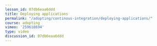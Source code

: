 ```yaml
---
lesson_id: 07db6eaa6ddd
title: Deploying applications
permalink: "/adopting/continous-integration/deploying-applications/"
course: adopting
vimeo: '259618694'
type: video
discussion_id: 07db6eaa6ddd
---
```



